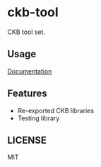 # ckb-tool

CKB tool set.

## Usage

[Documentation](https://justjjy.com/ckb-tool/doc/ckb_testtool/)

## Features

* Re-exported CKB libraries
* Testing library

## LICENSE

MIT
